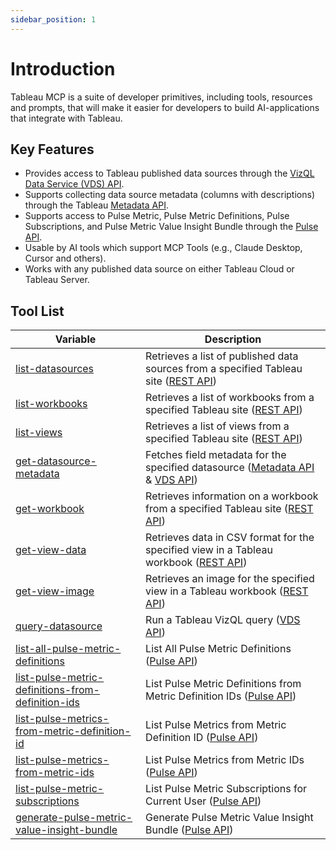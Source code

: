 ```yaml
---
sidebar_position: 1
---
```


# Introduction

Tableau MCP is a suite of developer primitives, including tools, resources and prompts, that will
make it easier for developers to build AI-applications that integrate with Tableau.

## Key Features

- Provides access to Tableau published data sources through the
  [VizQL Data Service (VDS) API](https://help.tableau.com/current/api/vizql-data-service/en-us/index.html).
- Supports collecting data source metadata (columns with descriptions) through the Tableau
  [Metadata API](https://help.tableau.com/current/api/metadata_api/en-us/docs/meta_api_start.html).
- Supports access to Pulse Metric, Pulse Metric Definitions, Pulse Subscriptions, and Pulse Metric
  Value Insight Bundle through the [Pulse API][pulse].
- Usable by AI tools which support MCP Tools (e.g., Claude Desktop, Cursor and others).
- Works with any published data source on either Tableau Cloud or Tableau Server.

## Tool List

| **Variable**                                                                                                          | **Description**                                                                                       |
| --------------------------------------------------------------------------------------------------------------------- | ----------------------------------------------------------------------------------------------------- |
| [list-datasources](tools/data-qna/list-datasources.md)                                                                | Retrieves a list of published data sources from a specified Tableau site ([REST API][query])          |
| [list-workbooks](tools/workbooks/list-workbooks.md)                                                                   | Retrieves a list of workbooks from a specified Tableau site ([REST API][list-workbooks])              |
| [list-views](tools/views/list-views.md)                                                                               | Retrieves a list of views from a specified Tableau site ([REST API][list-views])                      |
| [get-datasource-metadata](tools/data-qna/get-datasource-metadata.md)                                                  | Fetches field metadata for the specified datasource ([Metadata API][meta] & [VDS API][vds])           |
| [get-workbook](tools/workbooks/get-workbook.md)                                                                       | Retrieves information on a workbook from a specified Tableau site ([REST API][get-workbook])          |
| [get-view-data](tools/views/get-view-data.md)                                                                         | Retrieves data in CSV format for the specified view in a Tableau workbook ([REST API][get-view-data]) |
| [get-view-image](tools/views/get-view-image.md)                                                                       | Retrieves an image for the specified view in a Tableau workbook ([REST API][get-view-image])          |
| [query-datasource](tools/data-qna/query-datasource.md)                                                                | Run a Tableau VizQL query ([VDS API][vds])                                                            |
| [list-all-pulse-metric-definitions](tools/pulse/list-all-pulse-metric-definitions.md)                                 | List All Pulse Metric Definitions ([Pulse API][pulse])                                                |
| [list-pulse-metric-definitions-from-definition-ids](tools/pulse/list-pulse-metric-definitions-from-definition-ids.md) | List Pulse Metric Definitions from Metric Definition IDs ([Pulse API][pulse])                         |
| [list-pulse-metrics-from-metric-definition-id](tools/pulse/list-pulse-metrics-from-metric-definition-id.md)           | List Pulse Metrics from Metric Definition ID ([Pulse API][pulse])                                     |
| [list-pulse-metrics-from-metric-ids](tools/pulse/list-pulse-metrics-from-metric-ids.md)                               | List Pulse Metrics from Metric IDs ([Pulse API][pulse])                                               |
| [list-pulse-metric-subscriptions](tools/pulse/list-pulse-metric-subscriptions.md)                                     | List Pulse Metric Subscriptions for Current User ([Pulse API][pulse])                                 |
| [generate-pulse-metric-value-insight-bundle](tools/pulse/generate-pulse-metric-value-insight-bundle.md)               | Generate Pulse Metric Value Insight Bundle ([Pulse API][pulse])                                       |

[query]:
  https://help.tableau.com/current/api/rest_api/en-us/REST/rest_api_ref_data_sources.htm#query_data_sources
[list-workbooks]:
  https://help.tableau.com/current/api/rest_api/en-us/REST/rest_api_ref_workbooks_and_views.htm#query_workbooks_for_site
[list-views]:
  https://help.tableau.com/current/api/rest_api/en-us/REST/rest_api_ref_workbooks_and_views.htm#query_views_for_site
[get-workbook]:
  https://help.tableau.com/current/api/rest_api/en-us/REST/rest_api_ref_workbooks_and_views.htm#query_workbook
[get-view-data]:
  https://help.tableau.com/current/api/rest_api/en-us/REST/rest_api_ref_workbooks_and_views.htm#query_view_data
[get-view-image]:
  https://help.tableau.com/current/api/rest_api/en-us/REST/rest_api_ref_workbooks_and_views.htm#query_view_image
[meta]: https://help.tableau.com/current/api/metadata_api/en-us/index.html
[vds]: https://help.tableau.com/current/api/vizql-data-service/en-us/index.html
[pulse]: https://help.tableau.com/current/api/rest_api/en-us/REST/rest_api_ref_pulse.htm

